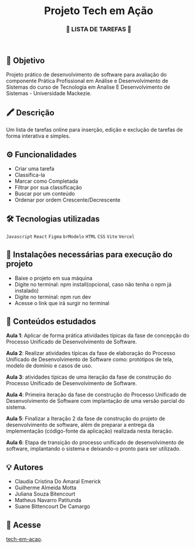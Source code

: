 
<div align="center">
  <h1>Projeto Tech em Ação</h1>
  <h3>📌 LISTA DE TAREFAS 📌</h3><br>
</div>

## 🚀 Objetivo
Projeto prático de desenvolvimento de software para avaliação do componente Prática Profissional em Análise e Desenvolvimento de Sistemas do curso de Tecnologia em Analise E Desenvolvimento de Sistemas - Universidade Mackezie.

## 🖍 Descrição
Um lista de tarefas online para inserção, edição e exclução de tarefas de forma interativa e simples.

## ⚙️ Funcionalidades
- Criar uma tarefa
- Classifica-la
- Marcar como Completada
- Filtrar por sua classificação
- Buscar por um conteúdo
- Ordenar por ordem Crescente/Decrescente

## 🛠️ Tecnologias utilizadas
``Javascript``
``React``
``Figma``
``brModelo``
``HTML``
``CSS``
``Vite``
``Vercel``

## 🤖 Instalações necessárias para execução do projeto
- Baixe o projeto em sua máquina
- Digite no terminal: npm install(opcional, caso não tenha o npm já instalado)
- Digite no terminal: npm run dev
- Acesse o link que irá surgir no terminal

## 📒 Conteúdos estudados
**Aula 1**: Aplicar de forma prática atividades típicas da fase de concepção do Processo Unificado de Desenvolvimento de Software.  

**Aula 2**: Realizar atividades típicas da fase de elaboração do Processo Unificado de Desenvolvimento de Software como: protótipos de tela, modelo de domínio e casos de uso.

**Aula 3**: atividades típicas de uma iteração da fase de construção do Processo Unificado de Desenvolvimento de Software.  

**Aula 4**: Primeira iteração da fase de construção do Processo Unificado de Desenvolvimento de Software com implantação de uma versão parcial do sistema.

**Aula 5**: Finalizar a Iteração 2 da fase de construção do projeto de desenvolvimento de software, além de preparar a entrega da implementação (código-fonte da aplicação) realizada nesta iteração. 

**Aula 6**: Etapa de transição do processo unificado de desenvolvimento de software, implantando o sistema e deixando-o pronto para ser utilizado. 

## 💡 Autores
- Claudia Cristina Do Amaral Emerick
- Guilherme Almeida Motta
- Juliana Souza Bitencourt
- Matheus Navarro Patitunda
- Suane Bittencourt De Camargo

## 🔗 Acesse
[tech-em-acao](https://ppads-tech-em-acao.vercel.app/).
